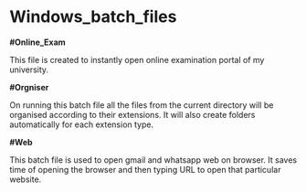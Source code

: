 # Windows_batch_files
**#Online_Exam**

This file is created to instantly open online examination portal of my university.

**#Orgniser**

On running this batch file all the files from the current directory will be organised according to their extensions. It will also create folders automatically for each extension type.

**#Web**

This batch file is used to open gmail and whatsapp web on browser. It saves time of opening the browser and then typing URL to open that particular website.
